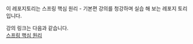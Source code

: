 이 레포지토리는 스프링 핵심 원리 - 기본편 강의를 청강하며 실습 해 보는 레포지 토리입니다.

강의 링크는 다음과 같습니다. <br>
[스프링 핵심 원리](https://www.inflearn.com/course/%EC%8A%A4%ED%94%84%EB%A7%81-%ED%95%B5%EC%8B%AC-%EC%9B%90%EB%A6%AC-%EA%B8%B0%EB%B3%B8%ED%8E%B8)